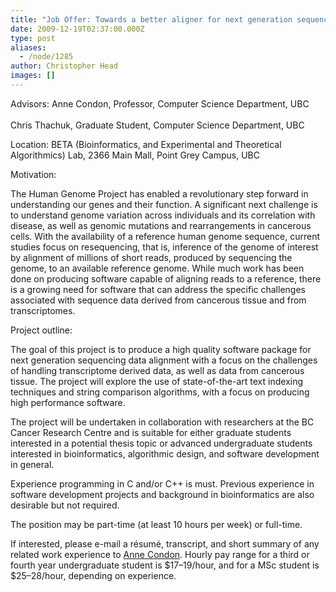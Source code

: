 ```yaml
---
title: "Job Offer: Towards a better aligner for next generation sequencing data"
date: 2009-12-19T02:37:00.000Z
type: post
aliases:
  - /node/1285
author: Christopher Head
images: []
---
```


<div class="field field-name-body field-type-text-with-summary field-label-hidden"><div class="field-items"><div class="field-item even"><p>Advisors: Anne Condon, Professor, Computer Science Department, UBC<br><br>
Chris Thachuk, Graduate Student, Computer Science Department, UBC</p>
<p>Location: BETA (Bioinformatics, and Experimental and Theoretical Algorithmics) Lab, 2366 Main Mall, Point Grey Campus, UBC</p>
<p>Motivation:</p>
<p>The Human Genome Project has enabled a revolutionary step forward in understanding our genes and their function.  A significant next challenge is to understand genome variation across individuals and its correlation with disease, as well as genomic mutations and rearrangements in cancerous cells.  With the availability of a reference human genome sequence, current studies focus on resequencing, that is, inference of the genome of interest by alignment of millions of short reads, produced by sequencing the genome, to an available reference genome.  While much work has been done on producing software capable of aligning reads to a reference, there is a growing need for software that can address the specific challenges associated with sequence data derived from cancerous tissue and from transcriptomes.</p>
<p>Project outline:</p>
<p>The goal of this project is to produce a high quality software package for next generation sequencing data alignment with a focus on the challenges of handling transcriptome derived data, as well as data from cancerous tissue.  The project will explore the use of state-of-the-art text indexing techniques and string comparison algorithms, with a focus on producing high performance software.</p>
<p>The project will be undertaken in collaboration with researchers at the BC Cancer Research Centre and is suitable for either graduate students interested in a potential thesis topic or advanced undergraduate students interested in bioinformatics, algorithmic design, and software development in general.</p>
<p>Experience programming in C and/or C++ is must.  Previous experience in software development projects and background in bioinformatics are also desirable but not required.</p>
<p>The position may be part-time (at least 10 hours per week) or full-time.</p>
<p>If interested, please e-mail a r&#xE9;sum&#xE9;, transcript, and short summary of any related work experience to <a href="/cdn-cgi/l/email-protection#6c0f03020803022c0f1f42190e0f420f0d">Anne Condon</a>. Hourly pay range for a third or fourth year undergraduate student is $17&#x2013;19/hour, and for a MSc student is $25&#x2013;28/hour, depending on experience.</p>
</div></div></div>    <footer>
          </footer>
